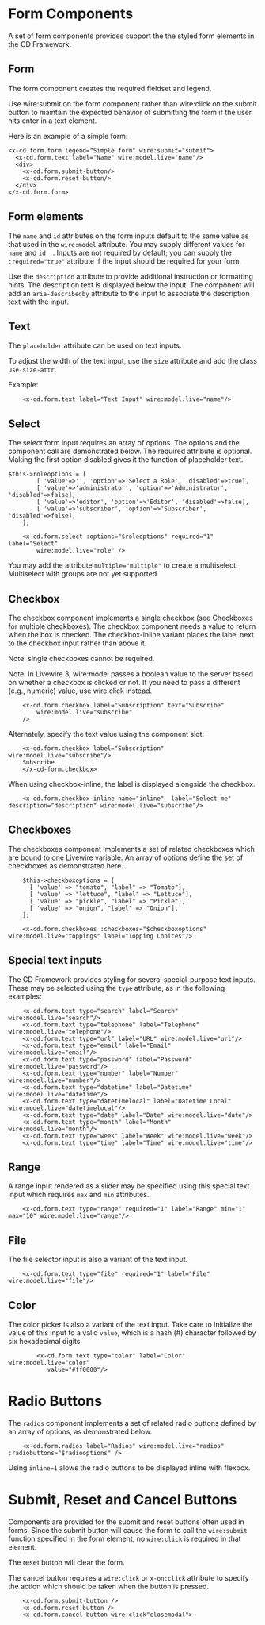# Form Components

A set of form components provides support the the styled form elements in the CD Framework. 

## Form

The form component creates the required fieldset and legend.

Use wire:submit on the form component rather than wire:click on the submit button to maintain the 
expected behavior of submitting the form if the user hits enter in a text element.

Here is an example of a simple form:

```
<x-cd.form.form legend="Simple form" wire:submit="submit">
  <x-cd.form.text label="Name" wire:model.live="name"/>
  <div>
    <x-cd.form.submit-button/>
    <x-cd.form.reset-button/>
  </div>
</x-cd.form.form>
```

## Form elements

The `name` and `id` attributes on the form inputs default to the same value as 
that used in the `wire:model` attribute. You may supply different values for `name` and `id  `.
Inputs are not required by default; you can supply the `:required="true"` attribute if the input
should be required for your form.

Use the `description` attribute to provide additional instruction or formatting hints.  The description text is displayed below the input.  The component will add an `aria-describedby` attribute to the input to associate the description text with the input. 

## Text

The `placeholder` attribute can be used on text inputs.

To adjust the width of the text input, use the `size` attribute and add the class `use-size-attr`. 

Example:
```
    <x-cd.form.text label="Text Input" wire:model.live="name"/>
```
## Select

The select form input requires an array of options. 
The options and the component call are demonstrated below. The required attribute is optional.
Making the first option disabled gives it the function of placeholder text. 

```
$this->roleoptions = [
        [ 'value'=>'', 'option'=>'Select a Role', 'disabled'=>true],
        [ 'value'=>'administrator', 'option'=>'Administrator', 'disabled'=>false],
        [ 'value'=>'editor', 'option'=>'Editor', 'disabled'=>false],
        [ 'value'=>'subscriber', 'option'=>'Subscriber', 'disabled'=>false],
    ];
```

```
    <x-cd.form.select :options="$roleoptions" required="1" label="Select" 
        wire:model.live="role" />
```
You may add the attribute `multiple="multiple"` to create a multiselect.  Multiselect with groups are not yet supported.

## Checkbox

The checkbox component implements a single checkbox (see Checkboxes for multiple checkboxes).
The checkbox component needs a value to return when the box is checked.  The checkbox-inline variant places the label next to the checkbox input rather than above it. 

Note: single checkboxes cannot be required.

Note: In Livewire 3, wire:model passes a boolean value to the server based on whether a checkbox is clicked or not.  If you need to pass a different (e.g., numeric) value, use wire:click instead. 

```
    <x-cd.form.checkbox label="Subscription" text="Subscribe" 
        wire:model.live="subscribe" 
    />
```
Alternately, specify the text value using the component slot:

```
    <x-cd.form.checkbox label="Subscription" wire:model.live="subscribe"/>
    Subscribe
    </x-cd-form.checkbox>
```

When using checkbox-inline, the label is displayed alongside the checkbox.

```
    <x-cd.form.checkbox-inline name="inline"  label="Select me" description="description" wire:model.live="subscribe"/>
```
## Checkboxes

The checkboxes component implements a set of related checkboxes which are bound to one Livewire variable. 
An array of options define the set of checkboxes as demonstrated here.

```
    $this->checkboxoptions = [
      [ 'value' => "tomato", "label" => "Tomato"],
      [ 'value' => "lettuce", "label" => "Lettuce"],
      [ 'value' => "pickle", "label" => "Pickle"], 
      [ 'value' => "onion", "label" => "Onion"], 
    ]; 
```

```
    <x-cd.form.checkboxes :checkboxes="$checkboxoptions" wire:model.live="toppings" label="Topping Choices"/>
```

## Special text inputs

The CD Framework provides styling for several special-purpose text inputs. These may be selected
using the `type` attribute, as in the following examples:


```
    <x-cd.form.text type="search" label="Search" wire:model.live="search"/>
    <x-cd.form.text type="telephone" label="Telephone" wire:model.live="telephone"/>
    <x-cd.form.text type="url" label="URL" wire:model.live="url"/>
    <x-cd.form.text type="email" label="Email" wire:model.live="email"/>
    <x-cd.form.text type="password" label="Password" wire:model.live="password"/>
    <x-cd.form.text type="number" label="Number" wire:model.live="number"/>
    <x-cd.form.text type="datetime" label="Datetime" wire:model.live="datetime"/>
    <x-cd.form.text type="datetimelocal" label="Datetime Local" wire:model.live="datetimelocal"/>
    <x-cd.form.text type="date" label="Date" wire:model.live="date"/>
    <x-cd.form.text type="month" label="Month" wire:model.live="month"/>
    <x-cd.form.text type="week" label="Week" wire:model.live="week"/>
    <x-cd.form.text type="time" label="Time" wire:model.live="time"/>
```
## Range

A range input rendered as a slider may be specified using this special text input which requires
`max` and `min` attributes.

```
    <x-cd.form.text type="range" required="1" label="Range" min="1" max="10" wire:model.live="range"/>
```       

## File

The file selector input is also a variant of the text input.
```
    <x-cd.form.text type="file" required="1" label="File" wire:model.live="file"/>
```

## Color

The color picker is also a variant of the text input.  Take care to initialize the value of this
input to a valid `value`, which is a hash (#) character followed by six hexadecimal digits. 
```
        <x-cd.form.text type="color" label="Color" wire:model.live="color" 
           value="#ff0000"/>
```
        
# Radio Buttons

The `radios` component implements a set of related radio buttons defined by an array of options, as demonstrated below.</p>

```
    <x-cd.form.radios label="Radios" wire:model.live="radios" :radiobuttons="$radiooptions" />
```
Using `inline=1` alows the radio buttons to be displayed inline with flexbox. 

# Submit, Reset and Cancel Buttons

Components are provided for the submit and reset buttons often used in forms.  Since the submit button will cause
the form to call the `wire:submit` function specified in the form element, no `wire:click` is required in that element. 

The reset button will clear the form. 

The cancel button requires a `wire:click` or `x-on:click` attribute to specify the action which should be
taken when the button is pressed. 

```
    <x-cd.form.submit-button />
    <x-cd.form.reset-button />
    <x-cd.form.cancel-button wire:click"closemodal">
```




